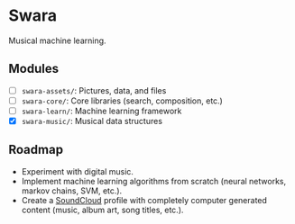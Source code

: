 # Swara
Musical machine learning.

## Modules
- [ ] ```swara-assets/```: Pictures, data, and files
- [ ] ```swara-core/```: Core libraries (search, composition, etc.)
- [ ] ```swara-learn/```: Machine learning framework
- [x] ```swara-music/```: Musical data structures

## Roadmap
- Experiment with digital music.
- Implement machine learning algorithms from scratch (neural networks, markov chains, SVM, etc.).
- Create a [SoundCloud](https://soundcloud.com/swara-labs) profile with completely computer generated content (music, album art, song titles, etc.).
